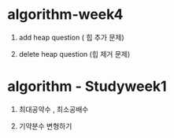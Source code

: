 # algorithm-week4


1. add heap question ( 힙 추가 문제)

2. delete heap question (힙 제거 문제) 


# algorithm - Studyweek1 

1. 최대공약수 , 최소공배수 

2. 기약분수 변형하기 
